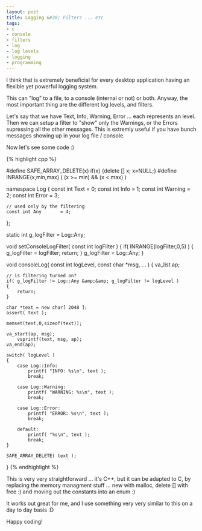 ```yaml
--- 
layout: post
title: Logging &#38; Filters ... etc
tags: 
- c
- console
- filters
- log
- log levels
- logging
- programming
---
```

I think that is extremely beneficial for every desktop application having an flexible yet powerful logging system.

This can "log" to a file, to a console (internal or not) or both. Anyway, the most important thing are the different log levels, and filters.

Let's say that we have Text, Info, Warning, Error ... each represents an level. Then we can setup a filter to "show" only the Warnings, or the Errors supressing all the other messages. This is extremly useful if you have bunch messages showing up in your log file / console.

Now let's see some code :)

{% highlight cpp %}

#define SAFE_ARRAY_DELETE(x) if(x) {delete [] x; x=NULL;}
#define INRANGE(x,min,max) ( (x &gt;= min) &amp;&amp; (x &lt; max) )

namespace Log
{
	const int Text		= 0;
	const int Info		= 1;
	const int Warning	= 2;
	const int Error		= 3;

	// used only by the filtering
	const int Any		= 4;
};

static int g_logFilter = Log::Any;

void setConsoleLogFilter( const int logFilter )
{
	if( INRANGE(logFilter,0,5) )
	{
		g_logFilter = logFilter;
		return;
	}
	g_logFilter = Log::Any;
}

void consoleLog( const int logLevel, const char *msg, ... )
{
	va_list ap;

	// is filtering turned on?
	if( g_logFilter != Log::Any &amp;&amp; g_logFilter != logLevel )
	{
		return;
	}

	char *text = new char[ 2048 ];
	assert( text );

	memset(text,0,sizeof(text));

	va_start(ap, msg);
		vsprintf(text, msg, ap);
	va_end(ap);

	switch( logLevel )
	{
		case Log::Info:
			printf( "INFO: %s\n", text );
			break;

		case Log::Warning:
			printf( "WARNING: %s\n", text );
			break;

		case Log::Error:
			printf( "ERROR: %s\n", text );
			break;

		default:
			printf( "%s\n", text );
			break;
	}

	SAFE_ARRAY_DELETE( text );
}
{% endhighlight %}

This is very very straightforward ... it's C++, but it can be adapted to C, by replacing the memory managment stuff ... new with malloc, delete [] with free :) and moving out the constants into an enum :)

It works out great for me, and I use something very very similar to this on a day to day basis :D

Happy coding!
